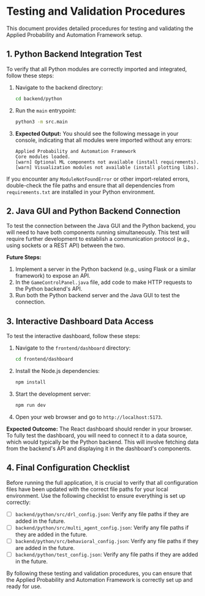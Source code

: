# Testing and Validation Procedures

This document provides detailed procedures for testing and validating the Applied Probability and Automation Framework setup.

## 1. Python Backend Integration Test

To verify that all Python modules are correctly imported and integrated, follow these steps:

1.  Navigate to the backend directory:

    ```bash
    cd backend/python
    ```

2.  Run the `main` entrypoint:

    ```bash
    python3 -m src.main
    ```

3.  **Expected Output:** You should see the following message in your console, indicating that all modules were imported without any errors:

    ```
    Applied Probability and Automation Framework
    Core modules loaded.
    [warn] Optional ML components not available (install requirements).
    [warn] Visualization modules not available (install plotting libs).
    ```

If you encounter any `ModuleNotFoundError` or other import-related errors, double-check the file paths and ensure that all dependencies from `requirements.txt` are installed in your Python environment.

## 2. Java GUI and Python Backend Connection

To test the connection between the Java GUI and the Python backend, you will need to have both components running simultaneously. This test will require further development to establish a communication protocol (e.g., using sockets or a REST API) between the two.

**Future Steps:**

1.  Implement a server in the Python backend (e.g., using Flask or a similar framework) to expose an API.
2.  In the `GameControlPanel.java` file, add code to make HTTP requests to the Python backend's API.
3.  Run both the Python backend server and the Java GUI to test the connection.

## 3. Interactive Dashboard Data Access

To test the interactive dashboard, follow these steps:

1.  Navigate to the `frontend/dashboard` directory:

    ```bash
    cd frontend/dashboard
    ```

2.  Install the Node.js dependencies:

    ```bash
    npm install
    ```

3.  Start the development server:

    ```bash
    npm run dev
    ```

4.  Open your web browser and go to `http://localhost:5173`.

**Expected Outcome:** The React dashboard should render in your browser. To fully test the dashboard, you will need to connect it to a data source, which would typically be the Python backend. This will involve fetching data from the backend's API and displaying it in the dashboard's components.

## 4. Final Configuration Checklist

Before running the full application, it is crucial to verify that all configuration files have been updated with the correct file paths for your local environment. Use the following checklist to ensure everything is set up correctly:

-   [ ] `backend/python/src/drl_config.json`: Verify any file paths if they are added in the future.
-   [ ] `backend/python/src/multi_agent_config.json`: Verify any file paths if they are added in the future.
-   [ ] `backend/python/src/behavioral_config.json`: Verify any file paths if they are added in the future.
-   [ ] `backend/python/test_config.json`: Verify any file paths if they are added in the future.

By following these testing and validation procedures, you can ensure that the Applied Probability and Automation Framework is correctly set up and ready for use.

